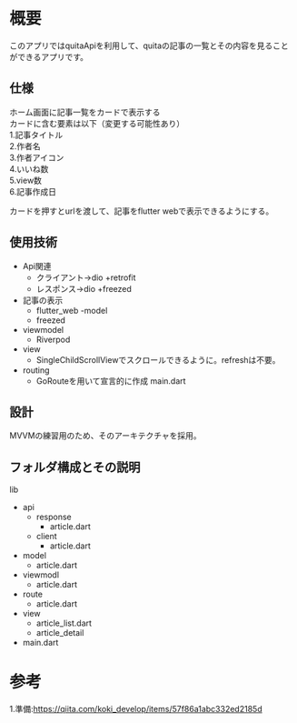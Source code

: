 # 概要

このアプリではquitaApiを利用して、quitaの記事の一覧とその内容を見ることができるアプリです。



## 仕様

ホーム画面に記事一覧をカードで表示する  
カードに含む要素は以下（変更する可能性あり）  
1.記事タイトル  
2.作者名  
3.作者アイコン   
4.いいね数  
5.view数  
6.記事作成日  

カードを押すとurlを渡して、記事をflutter webで表示できるようにする。   


## 使用技術

- Api関連
  - クライアント→dio +retrofit
  - レスポンス→dio +freezed
- 記事の表示
  - flutter_web
-model
  - freezed
- viewmodel
  - Riverpod
- view
  - SingleChildScrollViewでスクロールできるように。refreshは不要。
- routing
  - GoRouteを用いて宣言的に作成
 main.dart 

## 設計

MVVMの練習用のため、そのアーキテクチャを採用。


## フォルダ構成とその説明

lib
  - api
    - response
      - article.dart
    - client
      - article.dart
  - model
    - article.dart
  - viewmodl
    - article.dart
  - route
    - article.dart
  - view
    - article_list.dart
    - article_detail
  - main.dart 

# 参考
1.準備:https://qiita.com/koki_develop/items/57f86a1abc332ed2185d





